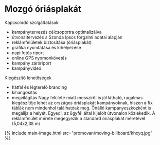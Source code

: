 # Mozgó óriásplakát

Kapcsolódó szolgáltatások

- kampánytervezés célcsoportra optimalizálva
- útvonaltervezés a Szonda Ipsos forgalmi adatai alapján
- reklámfelületek biztosítása (óriásplakát)
- grafika nyomtatása és kihelyezése
- napi fotós riport
- online GPS nyomonkövetés
- kampány záróriport
- kampányvideó

Kiegészítő lehetőségek

- hátfal és légterelő branding
- kihangosítás
- megvilágítás
Nagy felülete miatt messziről is jól látható, rugalmas kiegészítője lehet az országos óriásplakát kampányoknak, hiszen a fix táblák nem mindenhol találhatóak meg. Önálló kampányeszközként is megállja a helyét. Egyedi, az ügyfél által kijelölt útvonalon közlekedik. A reklámfelület mérete megegyezik a standard óriásplakát méretével (5,04x2,38 m)

{% include main-image.html src="promovan/moving-billboard/khxyq.jpg" %}
